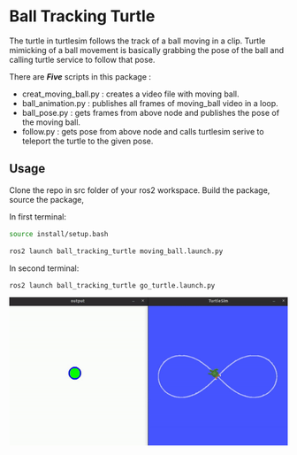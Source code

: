 # Ball Tracking Turtle

The turtle in turtlesim follows the track of a ball moving in a clip. Turtle mimicking of a ball movement is basically grabbing the pose of the ball and calling turtle service to follow that pose. 

There are ***Five*** scripts in this package :
- creat_moving_ball.py : creates a video file with moving ball.
- ball_animation.py : publishes all frames of moving_ball video in a loop.
- ball_pose.py : gets frames from above node and publishes the pose of the moving ball.
- follow.py : gets pose from above node and calls turtlesim serive to teleport the turtle to the given pose.


## Usage
Clone the repo in src folder of your ros2 workspace. Build the package, source the package,

In first terminal:

```bash
source install/setup.bash
```

```bash
ros2 launch ball_tracking_turtle moving_ball.launch.py
```

In second terminal:

```bash
ros2 launch ball_tracking_turtle go_turtle.launch.py
```


![alt Turtle mimicking a Moving Ball](https://github.com/zerix-T/Ball-Tracking-Turtle/blob/main/docs/turtle_follow_ball.gif)
